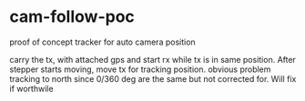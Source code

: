 # cam-follow-poc
proof of concept tracker for auto camera position

carry the tx, with attached gps and start rx while tx is in same position. After stepper starts moving, move tx for tracking position.
obvious problem tracking to north since 0/360 deg are the same but not corrected for. Will fix if worthwile
